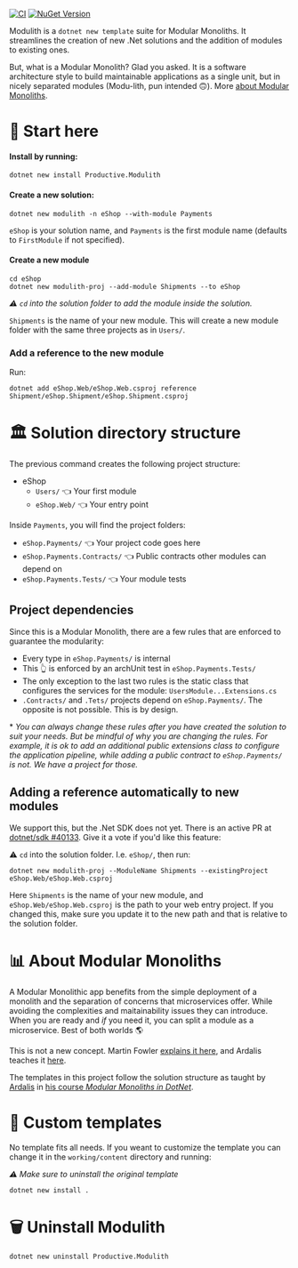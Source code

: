 [![CI](https://github.com/david-acm/modulith/actions/workflows/ci.yml/badge.svg?branch=main)](https://github.com/david-acm/modulith/actions/workflows/ci.yml)
[![NuGet Version](https://img.shields.io/nuget/vpre/Productive.Modulith)](https://www.nuget.org/packages/Productive.Modulith)

Modulith is a `dotnet new template` suite for Modular Monoliths. It streamlines the creation of new .Net solutions and the addition of modules to existing ones.

But, what is a Modular Monolith? Glad you asked. It is a software architecture style to build maintainable applications as a single unit, but in nicely separated modules (Modu-lith, pun intended 🙃). 
 More [about Modular Monoliths](#about-modular-monoliths).

# 🏁 Start here

#### Install by running:

```pwsh
dotnet new install Productive.Modulith
```

#### Create a new solution:

``` pwsh
dotnet new modulith -n eShop --with-module Payments 
```

`eShop` is your solution name, and `Payments` is the first module name (defaults to `FirstModule` if not specified).

#### Create a new module


``` pwsh
cd eShop
dotnet new modulith-proj --add-module Shipments --to eShop
```

*⚠️ `cd` into the solution folder to add the module inside the solution.*

`Shipments` is the name of your new module. This will create a new module folder with the same three projects as in `Users/`. 

### Add a reference to the new module

Run:

``` pwsh
dotnet add eShop.Web/eShop.Web.csproj reference Shipment/eShop.Shipment/eShop.Shipment.csproj
```

# 🏛️ Solution directory structure

The previous command creates the following project structure:

- eShop
  - `Users/` 👈 Your first module
  - `eShop.Web/` 👈 Your entry point

Inside `Payments`, you will find the project folders:

- `eShop.Payments/` 👈 Your project code goes here
- `eShop.Payments.Contracts/` 👈 Public contracts other modules can depend on
- `eShop.Payments.Tests/` 👈 Your module tests

## Project dependencies

Since this is a Modular Monolith, there are a few rules that are enforced to guarantee the modularity:

- Every type in `eShop.Payments/` is internal
- This 👆 is enforced by an archUnit test in `eShop.Payments.Tests/`
- The only exception to the last two rules is the static class that configures the services for the module: `UsersModule...Extensions.cs`
- `.Contracts/` and `.Tets/` projects depend on `eShop.Payments/`. The opposite is not possible. This is by design.

\* *You can always change these rules after you have created the solution to suit your needs. But be mindful of why you are changing the rules. For example, it is ok to add an additional public extensions class to configure the application pipeline, while adding a public contract to `eShop.Payments/` is not. We have a project for those.*


## Adding a reference automatically to new modules

We support this, but the .Net SDK does not yet. There is an active PR at [dotnet/sdk #40133](https://github.com/dotnet/sdk/pull/40133). Give it a vote if you'd like this feature:

⚠️ `cd` into the solution folder. I.e. `eShop/`, then run:

``` pwsh
dotnet new modulith-proj --ModuleName Shipments --existingProject eShop.Web/eShop.Web.csproj
```

Here `Shipments` is the name of your new module, and `eShop.Web/eShop.Web.csproj` is the path to your web entry project. If you changed this, make sure you update it to the new path and that is relative to the solution folder.

# 📊 About Modular Monoliths

A Modular Monolithic app benefits from the simple deployment of a monolith and the separation of concerns that microservices offer. While avoiding the complexities and maitainability issues they can introduce. When you are ready and *if* you need it, you can split a module as a microservice. Best of both worlds 🌎

This is not a new concept. Martin Fowler [explains it here](https://martinfowler.com/bliki/MonolithFirst.html), and Ardalis teaches it [here](https://ardalis.com/introducing-modular-monoliths-goldilocks-architecture/#:~:text=A%20Modular%20Monolith%20is%20a%20software%20architecture%20that,that%20they%20are%20loosely%20coupled%20and%20highly%20cohesive.).

The templates in this project follow the solution structure as taught by [Ardalis](https://github.com/ardalis) in [his course *Modular Monoliths in DotNet*](https://dometrain.com/bundle/from-zero-to-hero-modular-monoliths-in-dotnet/).

# 🛃 Custom templates

No template fits all needs. If you weant to customize the template you can change it in the `working/content` directory and running:

*⚠️ Make sure to uninstall the original template*
```pwsh
dotnet new install .
```

# 🗑️ Uninstall Modulith

```pwsh
dotnet new uninstall Productive.Modulith
```